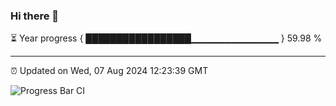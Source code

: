 ### Hi there 👋

⏳ Year progress { █████████████████▁▁▁▁▁▁▁▁▁▁▁▁▁ } 59.98 %

---

⏰ Updated on Wed, 07 Aug 2024 12:23:39 GMT

![Progress Bar CI](https://github.com/liununu/liununu/workflows/Progress%20Bar%20CI/badge.svg)
